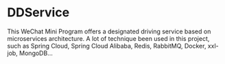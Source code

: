 # DDService
This WeChat Mini Program offers a designated driving service based on microservices architecture. A lot of technique been used in this project, such as Spring Cloud, Spring Cloud Alibaba, Redis, RabbitMQ, Docker, xxl-job, MongoDB...
